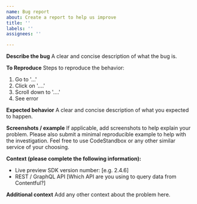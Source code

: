 ```yaml
---
name: Bug report
about: Create a report to help us improve
title: ''
labels: ''
assignees: ''

---
```


**Describe the bug**
A clear and concise description of what the bug is.

**To Reproduce**
Steps to reproduce the behavior:
1. Go to '...'
2. Click on '....'
3. Scroll down to '....'
4. See error

**Expected behavior**
A clear and concise description of what you expected to happen.

**Screenshots / example**
If applicable, add screenshots to help explain your problem. Please also submit a minimal reproducible example to help with the investigation. Feel free to use CodeStandbox or any other similar service of your choosing.

**Context (please complete the following information):**
 - Live preview SDK version number: [e.g. 2.4.6]
 - REST / GraphQL API [Which API are you using to query data from Contentful?]

**Additional context**
Add any other context about the problem here.
